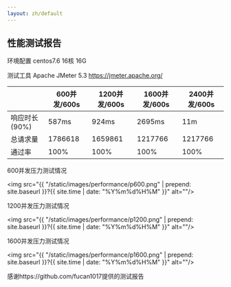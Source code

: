 ```yaml
---
layout: zh/default
---
```

<h2>性能测试报告</h2>


环境配置 centos7.6  16核 16G

测试工具 Apache JMeter 5.3  https://jmeter.apache.org/

<table border="0" class="table table-striped table-bordered ">
	<thead>
		<th></th><th>600并发/600s</th><th>1200并发/600s</th><th>1600并发/600s</th><th>2400并发/600s</th>
	</thead>
	<tbody>
		<tr>
			<td>响应时长(90%)</td>
			<td>587ms</td>
			<td>924ms</td>
      <td>2695ms</td>
      <td>11m</td>
		</tr>
    <tr>
			<td>总请求量</td>
			<td>1786618</td>
			<td>1659861</td>
      <td>1217766</td>
      <td>1217766</td>
		</tr>
    <tr>
			<td>通过率</td>
			<td>100%</td>
			<td>100%</td>
      <td>100%</td>
      <td>100%</td>
		</tr>
</tbody>
</table>



600并发压力测试情况

<img src="{{ "/static/images/performance/p600.png" | prepend: site.baseurl }}?{{ site.time | date: "%Y%m%d%H%M" }}" alt=""/>

1200并发压力测试情况

<img src="{{ "/static/images/performance/p1200.png" | prepend: site.baseurl }}?{{ site.time | date: "%Y%m%d%H%M" }}" alt=""/>

1600并发压力测试情况

<img src="{{ "/static/images/performance/p1600.png" | prepend: site.baseurl }}?{{ site.time | date: "%Y%m%d%H%M" }}" alt=""/>


感谢https://github.com/fucan1017提供的测试报告
